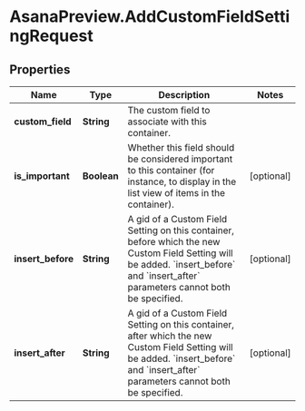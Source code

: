 # AsanaPreview.AddCustomFieldSettingRequest

## Properties
Name | Type | Description | Notes
------------ | ------------- | ------------- | -------------
**custom_field** | **String** | The custom field to associate with this container. | 
**is_important** | **Boolean** | Whether this field should be considered important to this container (for instance, to display in the list view of items in the container). | [optional] 
**insert_before** | **String** | A gid of a Custom Field Setting on this container, before which the new Custom Field Setting will be added.  &#x60;insert_before&#x60; and &#x60;insert_after&#x60; parameters cannot both be specified. | [optional] 
**insert_after** | **String** | A gid of a Custom Field Setting on this container, after which the new Custom Field Setting will be added.  &#x60;insert_before&#x60; and &#x60;insert_after&#x60; parameters cannot both be specified. | [optional] 
